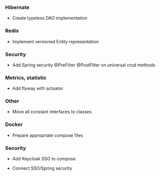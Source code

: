 ### Hibernate
- Create typeless DAO implementation

### Redis
- Implement versioned Entity representation

### Security
- Add Spring security @PreFilter @PostFilter on universal crud methods

### Metrics, statistic
- Add flyway with actuator

### Other
+ Move all constant interfaces to classes

### Docker
+ Prepare appropriate compose files

### Security
+ Add Keycloak SSO to compose 
- Connect SSO/Spring security